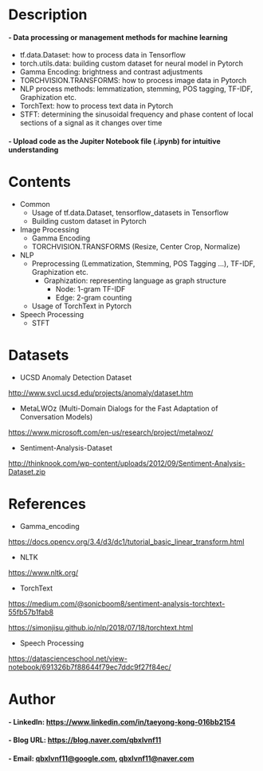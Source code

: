 

Description
=============

#### - Data processing or management methods for machine learning
  - tf.data.Dataset: how to process data in Tensorflow
  - torch.utils.data: building custom dataset for neural model in Pytorch
  - Gamma Encoding: brightness and contrast adjustments
  - TORCHVISION.TRANSFORMS: how to process image data in Pytorch
  - NLP process methods: lemmatization, stemming, POS tagging, TF-IDF, Graphization etc.
  - TorchText: how to process text data in Pytorch
  - STFT: determining the sinusoidal frequency and phase content of local sections of a signal as it changes over time
  
#### - Upload code as the Jupiter Notebook file (.ipynb) for intuitive understanding


Contents
=============
- Common
  - Usage of tf.data.Dataset, tensorflow_datasets in Tensorflow
  - Building custom dataset in Pytorch
- Image Processing
  - Gamma Encoding
  - TORCHVISION.TRANSFORMS (Resize, Center Crop, Normalize)
- NLP
  - Preprocessing (Lemmatization, Stemming, POS Tagging ...), TF-IDF, Graphization etc.
    - Graphization: representing language as graph structure
      - Node: 1-gram TF-IDF
      - Edge: 2-gram counting
  - Usage of TorchText in Pytorch
- Speech Processing
  - STFT
  
Datasets
=============

- UCSD Anomaly Detection Dataset

http://www.svcl.ucsd.edu/projects/anomaly/dataset.htm

- MetaLWOz (Multi-Domain Dialogs for the Fast Adaptation of Conversation Models)

https://www.microsoft.com/en-us/research/project/metalwoz/

- Sentiment-Analysis-Dataset

http://thinknook.com/wp-content/uploads/2012/09/Sentiment-Analysis-Dataset.zip

References
=============

- Gamma_encoding

https://docs.opencv.org/3.4/d3/dc1/tutorial_basic_linear_transform.html

- NLTK

https://www.nltk.org/

- TorchText

https://medium.com/@sonicboom8/sentiment-analysis-torchtext-55fb57b1fab8

https://simonjisu.github.io/nlp/2018/07/18/torchtext.html

- Speech Processing

https://datascienceschool.net/view-notebook/691326b7f88644f79ec7ddc9f27f84ec/

Author
=============

#### - LinkedIn: https://www.linkedin.com/in/taeyong-kong-016bb2154

#### - Blog URL: https://blog.naver.com/qbxlvnf11

#### - Email: qbxlvnf11@google.com, qbxlvnf11@naver.com


